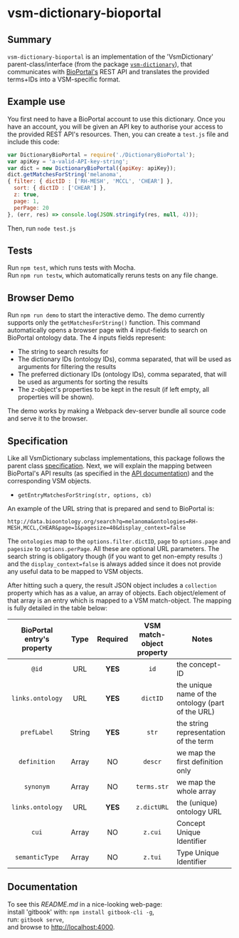 # vsm-dictionary-bioportal

## Summary

`vsm-dictionary-bioportal` is an implementation 
of the 'VsmDictionary' parent-class/interface (from the package
[`vsm-dictionary`](https://github.com/vsmjs/vsm-dictionary)), that
communicates with [BioPortal's](https://bioportal.bioontology.org/) 
REST API and translates the provided terms+IDs into a VSM-specific format.

## Example use

You first need to have a BioPortal account to use this dictionary. Once you 
have an account, you will be given an API key to authorise your access to 
the provided REST API's resources. Then, you can create a `test.js` file and
include this code:

```javascript
var DictionaryBioPortal = require('./DictionaryBioPortal');
var apiKey = 'a-valid-API-key-string';
var dict = new DictionaryBioPortal({apiKey: apiKey});
dict.getMatchesForString('melanoma', 
{ filter: { dictID : ['RH-MESH', 'MCCL', 'CHEAR'] }, 
  sort: { dictID : ['CHEAR'] },
  z: true,
  page: 1,
  perPage: 20 
}, (err, res) => console.log(JSON.stringify(res, null, 4)));
```
Then, run `node test.js`

## Tests

Run `npm test`, which runs tests with Mocha.  
Run `npm run testw`, which automatically reruns tests on any
file change.

## Browser Demo 

Run `npm run demo` to start the interactive demo.
The demo currently supports only the `getMatchesForString()` function.
This command automatically opens a browser page with 4 input-fields to
search on BioPortal ontology data. The 4 inputs fields represent:
+ The string to search results for
+ The dictionary IDs (ontology IDs), comma separated, that will be used 
as arguments for filtering the results
+ The preferred dictionary IDs (ontology IDs), comma separated, that 
will be used as arguments for sorting the results
+ The z-object's properties to be kept in the result (if left empty, 
all properties will be shown).

The demo works by making a Webpack dev-server bundle all source code 
and serve it to the browser.

## Specification

Like all VsmDictionary subclass implementations, this package follows
the parent class
[specification](https://github.com/vsmjs/vsm-dictionary/blob/master/Dictionary.spec.md).
Next, we will explain the mapping between BioPortal's API 
results (as specified in the [API documentation](http://data.bioontology.org/documentation))
and the corresponding VSM objects.

- `getEntryMatchesForString(str, options, cb)`

An example of the URL string that is prepared and send to BioPortal is:

`http://data.bioontology.org/search?q=melanoma&ontologies=RH-MESH,MCCL,CHEAR&page=1&pagesize=40&display_context=false`

The `ontologies` map to the `options.filter.dictID`, `page` to `options.page`
and `pagesize` to `options.perPage`. All these are optional URL parameters. 
The search string is obligatory though (if you want to get non-empty results :) 
and the `display_context=false` is always added since it does not provide any
useful data to be mapped to VSM objects.

After hitting such a query, the result JSON object includes a `collection` 
property which has as a value, an array of objects. Each object/element of 
that array is an entry which is mapped to a VSM match-object. The mapping is
fully detailed in the table below:

BioPortal entry's property | Type | Required | VSM match-object property | Notes  
:---:|:---:|:---:|:---:|---
`@id` | URL | **YES** | `id` | the concept-ID
`links.ontology` | URL | **YES** | `dictID` | the unique name of the ontology (part of the URL) 
`prefLabel` | String | **YES** | `str` | the string representation of the term
`definition` | Array | NO | `descr` | we map the first definition only
`synonym` | Array | NO | `terms.str` | we map the whole array
`links.ontology` | URL | **YES** | `z.dictURL` | the (unique) ontology URL
`cui` | Array | NO | `z.cui` | Concept Unique Identifier
`semanticType` | Array | NO | `z.tui` | Type Unique Identifier

## Documentation

To see this *README.md* in a nice-looking web-page:  
install 'gitbook' with: `npm install gitbook-cli -g`,  
run: `gitbook serve`,  
and browse to [http://localhost:4000](http://localhost:4000).
